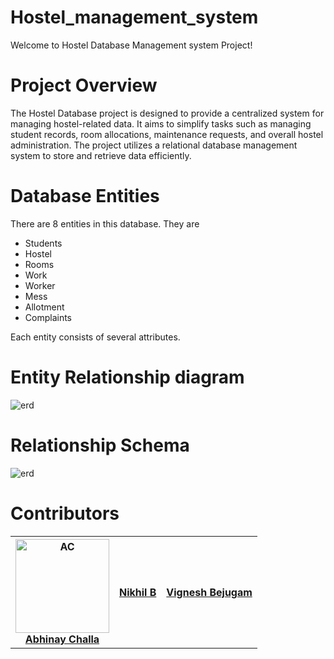 # Hostel_management_system
 Welcome to Hostel Database Management system Project!

# Project Overview
 The Hostel Database project is designed to provide a centralized system for managing hostel-related data. It aims to simplify tasks such as managing student records, room allocations, maintenance requests, and overall hostel administration. The project utilizes a relational database management system to store and retrieve data efficiently.

# Database Entities
 There are 8 entities in this database. They are
 - Students
 - Hostel
 - Rooms
 - Work
 - Worker
 - Mess
 - Allotment
 - Complaints

 Each entity consists of several attributes.

# Entity Relationship diagram
<img src="https://github.com/Abhinay-c/Hostel_management_system/assets/95285514/bbd35d84-6a5c-402d-b5b4-199391b4d913" alt="erd">

# Relationship Schema
<img src="https://github.com/Abhinay-c/Hostel_management_system/assets/95285514/ac2c2f58-1efe-4470-9a50-6d52972c8682" alt="erd">


# Contributors
<table>
    <tr>
        <th>
            <img src="https://github.com/Abhinay-c/Hostel_management_system/assets/95285514/8353f1d8-717b-4562-917a-ca9e511ac568" alt="AC" width = 150px>
            <br>
            <a href="https://github.com/Abhinay-c">Abhinay Challa</a>
        </th>
        <th>
            <a href="https://github.com/Nikhil-0088">Nikhil B</a>
        </th>
        <th>
            <a href="https://github.com/">Vignesh Bejugam</a>
        </th>
    </tr>
</table>
